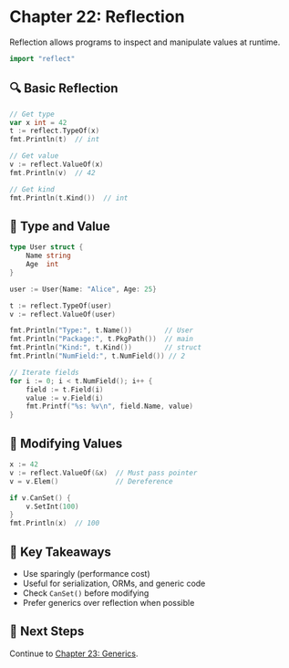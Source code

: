 # Chapter 22: Reflection

Reflection allows programs to inspect and manipulate values at runtime.

```go
import "reflect"
```

## 🔍 Basic Reflection

```go
// Get type
var x int = 42
t := reflect.TypeOf(x)
fmt.Println(t)  // int

// Get value
v := reflect.ValueOf(x)
fmt.Println(v)  // 42

// Get kind
fmt.Println(t.Kind())  // int
```

## 🎯 Type and Value

```go
type User struct {
    Name string
    Age  int
}

user := User{Name: "Alice", Age: 25}

t := reflect.TypeOf(user)
v := reflect.ValueOf(user)

fmt.Println("Type:", t.Name())        // User
fmt.Println("Package:", t.PkgPath())  // main
fmt.Println("Kind:", t.Kind())        // struct
fmt.Println("NumField:", t.NumField()) // 2

// Iterate fields
for i := 0; i < t.NumField(); i++ {
    field := t.Field(i)
    value := v.Field(i)
    fmt.Printf("%s: %v\n", field.Name, value)
}
```

## 📝 Modifying Values

```go
x := 42
v := reflect.ValueOf(&x)  // Must pass pointer
v = v.Elem()              // Dereference

if v.CanSet() {
    v.SetInt(100)
}
fmt.Println(x)  // 100
```

## 🔑 Key Takeaways

- Use sparingly (performance cost)
- Useful for serialization, ORMs, and generic code
- Check `CanSet()` before modifying
- Prefer generics over reflection when possible

## 📖 Next Steps

Continue to [Chapter 23: Generics](23-generics.md).

